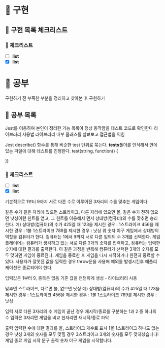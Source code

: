 # 🚀 구현

## 🧾 구현 목록 체크리스트

### 🚨 체크리스트

- [ ] **list**
- [x] **list**

# 🚀 공부

구현하기 전 부족한 부분을 정리하고 찾아본 후 구현하기

## 🧾 공부 목록

Jest를 이용하여 본인이 정리한 기능 목록이 정상 동작함을 테스트 코드로 확인한다
라이브러리 사용법
라이브러리 내부 클래스를 살펴보고 접근법을 익힘

Jest
describe() 함수를 통해 비슷한 test 단위로 묶는다.
**tests**폴더를 인식해서 안에 있는 파일에 대해 테스트를 진행한다.
test(string, function() {

})

### 🚨 체크리스트

- [ ] **list**
- [x] **list**

기본적으로 1부터 9까지 서로 다른 수로 이루어진 3자리의 수를 맞추는 게임이다.

같은 수가 같은 자리에 있으면 스트라이크, 다른 자리에 있으면 볼, 같은 수가 전혀 없으면 낫싱이란 힌트를 얻고, 그 힌트를 이용해서 먼저 상대방(컴퓨터)의 수를 맞추면 승리한다.
예) 상대방(컴퓨터)의 수가 425일 때
123을 제시한 경우 : 1스트라이크
456을 제시한 경우 : 1볼 1스트라이크
789를 제시한 경우 : 낫싱
위 숫자 야구 게임에서 상대방의 역할을 컴퓨터가 한다. 컴퓨터는 1에서 9까지 서로 다른 임의의 수 3개를 선택한다. 게임 플레이어는 컴퓨터가 생각하고 있는 서로 다른 3개의 숫자를 입력하고, 컴퓨터는 입력한 숫자에 대한 결과를 출력한다.
이 같은 과정을 반복해 컴퓨터가 선택한 3개의 숫자를 모두 맞히면 게임이 종료된다.
게임을 종료한 후 게임을 다시 시작하거나 완전히 종료할 수 있다.
사용자가 잘못된 값을 입력한 경우 throw문을 사용해 예외를 발생시킨후 애플리케이션은 종료되어야 한다.

입력값은 1부터 9, 중복은 없음
기준 값을 랜덤하게 생성 - 라이브러리 사용

맞추면 스트라이크, 다르면 볼, 없으면 낫싱
예) 상대방(컴퓨터)의 수가 425일 때
123을 제시한 경우 : 1스트라이크
456을 제시한 경우 : 1볼 1스트라이크
789를 제시한 경우 : 낫싱

입력
서로 다른 3자리의 수
게임이 끝난 경우 재시작/종료를 구분하는 1과 2 중 하나의 수
입력은 3자리면 게임을 비교
한자리면 재시작/종료 파악

출력
입력한 수에 대한 결과를 볼, 스트라이크 개수로 표시
1볼 1스트라이크
하나도 없는 경우
낫싱
3개의 숫자를 모두 맞힐 경우
3스트라이크
3개의 숫자를 모두 맞히셨습니다! 게임 종료
게임 시작 문구 출력
숫자 야구 게임을 시작합니다.
